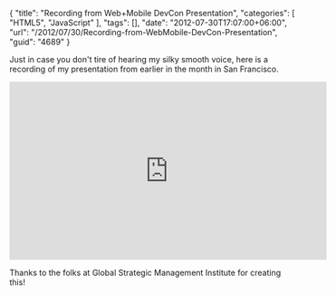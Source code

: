 {
	"title": "Recording from Web+Mobile DevCon Presentation",
	"categories": [
		"HTML5",
		"JavaScript"
	],
	"tags": [],
	"date": "2012-07-30T17:07:00+06:00",
	"url": "/2012/07/30/Recording-from-WebMobile-DevCon-Presentation",
	"guid": "4689"
}

Just in case you don't tire of hearing my silky smooth voice, here is a recording of my presentation from earlier in the month in San Francisco.

<iframe width="560" height="315" src="http://www.youtube.com/embed/3XyRKJVOXTw" frameborder="0" allowfullscreen></iframe>

Thanks to the folks at  Global Strategic Management Institute for creating this!